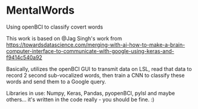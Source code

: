 # MentalWords
Using openBCI to classify covert words

This work is based on @Jag Singh's work from https://towardsdatascience.com/merging-with-ai-how-to-make-a-brain-computer-interface-to-communicate-with-google-using-keras-and-f9414c540a92

Basically, utilizes the openBCI GUI to transmit data on LSL, read that data to record 2 second sub-vocalized words,
then train a CNN to classify these words and send them to a Google query.

Libraries in use:
Numpy, Keras, Pandas, pyopenBCI, pylsl and maybe others... it's written in the code really - you should be fine. :)
